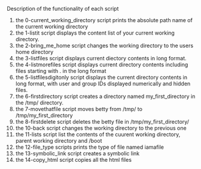 Description of the functionality of each script
1. the 0-current_working_directory script prints the absolute path name of the current working directory
2. the 1-listit script displays the content list of your current working directory.
3. the 2-bring_me_home script changes the working directory to the users home directory
4. the 3-listfiles script displays current diectory contents in long format.
5. the 4-listmorefiles script displays current directory contents including files starting with . in the long format
6. the 5-listfilesdigitonly script displays the current directory contents in long format, with user and group IDs displayed numerically and hidden files.
7. the 6-firstdirectory script creates a directory named my_first_directory in the /tmp/ directory.
8. the 7-movethatfile script moves betty from /tmp/ to /tmp/my_first_directory
9. the 8-firstdelete script deletes the betty file in /tmp/my_first_directory/
10. the 10-back script changes the working directory to the previous one
11. the 11-lists script list the contents of the cuurent working directory, parent working directory and /boot
12. the 12-file_type scripts prints the type of file named iamafile
13. the 13-symbolic_link script creates a symbolic link
14. the 14-copy_html script copies all the html files 
